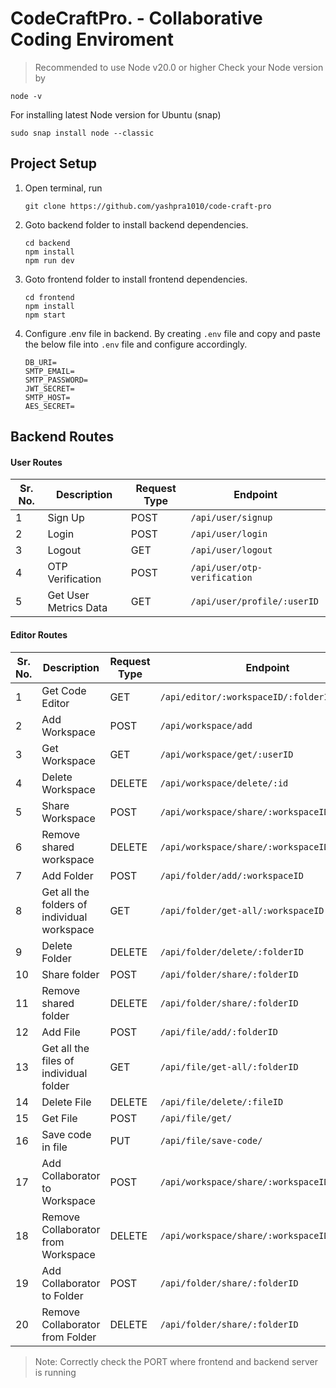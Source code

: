 # CodeCraftPro. - Collaborative Coding Enviroment
> Recommended to use Node v20.0 or higher
Check your Node version by
```
node -v
```
For installing latest Node version for Ubuntu (snap)
```
sudo snap install node --classic
```

## Project Setup
1. Open terminal, run
	```
	git clone https://github.com/yashpra1010/code-craft-pro
	```
2. Goto backend folder to install backend dependencies.
	```
	cd backend
	npm install
	npm run dev
	```
3. Goto frontend folder to install frontend dependencies.
	```
	cd frontend
	npm install
	npm start
	```
4. Configure .env file in backend. By creating `.env` file
and copy and paste the below file into `.env` file and configure accordingly.
	```
	DB_URI=
	SMTP_EMAIL=
	SMTP_PASSWORD=
	JWT_SECRET=
	SMTP_HOST=
	AES_SECRET=
	```
## Backend Routes
#### User Routes

| Sr. No.|Description| Request Type  | Endpoint  |
|---|---|---|---|
|1|Sign Up| POST  | `/api/user/signup`  |
|2|Login| POST  |  `/api/user/login` |
|3|Logout|  GET |  `/api/user/logout` |
|4|OTP Verification|POST|`/api/user/otp-verification`|
5|Get User Metrics Data|GET|`/api/user/profile/:userID`|

#### Editor Routes

| Sr. No.|Description| Request Type  | Endpoint  |
|---|---|---|---|
|1|Get Code Editor| GET  | `/api/editor/:workspaceID/:folderID/:fileID`  |
|2|Add Workspace| POST  |  `/api/workspace/add` |
|3|Get Workspace|  GET |  `/api/workspace/get/:userID` |
|4|Delete Workspace|DELETE|`/api/workspace/delete/:id`|
|5|Share Workspace|POST|`/api/workspace/share/:workspaceID`|
|6|Remove shared workspace|DELETE|`/api/workspace/share/:workspaceID`|
|7|Add Folder|POST|`/api/folder/add/:workspaceID`|
|8|Get all the folders of individual workspace|GET|`/api/folder/get-all/:workspaceID`|
|9|Delete Folder|DELETE|`/api/folder/delete/:folderID`|
|10|Share folder|POST|`/api/folder/share/:folderID`|
|11|Remove shared folder|DELETE|`/api/folder/share/:folderID`|
|12|Add File|POST|`/api/file/add/:folderID`|
|13|Get all the files of individual folder|GET|`/api/file/get-all/:folderID`|
|14|Delete File|DELETE|`/api/file/delete/:fileID`|
|15|Get File|POST|`/api/file/get/`|
|16|Save code in file|PUT|`/api/file/save-code/`|
|17|Add Collaborator to Workspace|POST|`/api/workspace/share/:workspaceID`|
|18|Remove Collaborator from Workspace|DELETE|`/api/workspace/share/:workspaceID`|
|19|Add Collaborator to Folder|POST|`/api/folder/share/:folderID`|
|20|Remove Collaborator from Folder|DELETE|`/api/folder/share/:folderID`|

> Note: Correctly check the PORT where frontend and backend server is running